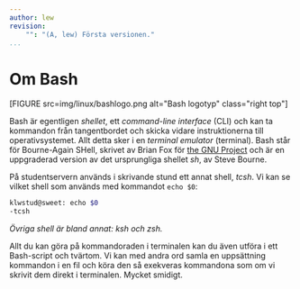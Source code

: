 ```yaml
---
author: lew
revision:
    "": "(A, lew) Första versionen."
...
```

Om Bash
=======================

[FIGURE src=img/linux/bashlogo.png alt="Bash logotyp" class="right top"]

Bash är egentligen *shellet*, ett *command-line interface* (CLI) och kan ta kommandon från tangentbordet och skicka vidare instruktionerna till operativsystemet. Allt detta sker i en *terminal emulator* (terminal). Bash står för Bourne-Again SHell, skrivet av Brian Fox för [the GNU Project](https://www.gnu.org/gnu/thegnuproject.html) och är en uppgraderad version av det ursprungliga shellet *sh*, av Steve Bourne.

På studentservern används i skrivande stund ett annat shell, *tcsh*. Vi kan se vilket shell som används med kommandot `echo $0`:

```bash
klwstud@sweet: echo $0
-tcsh
```

*Övriga shell är bland annat: ksh och zsh.*

Allt du kan göra på kommandoraden i terminalen kan du även utföra i ett Bash-script och tvärtom. Vi kan med andra ord samla en uppsättning kommandon i en fil och köra den så exekveras kommandona som om vi skrivit dem direkt i terminalen. Mycket smidigt.
